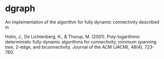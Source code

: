 # dgraph

An implementation of the algorithm for fully dynamic connectivity described in

Holm, J., De Lichtenberg, K., & Thorup, M. (2001). Poly-logarithmic deterministic fully-dynamic algorithms for connectivity, minimum spanning tree, 2-edge, and biconnectivity. Journal of the ACM (JACM), 48(4), 723-760.
